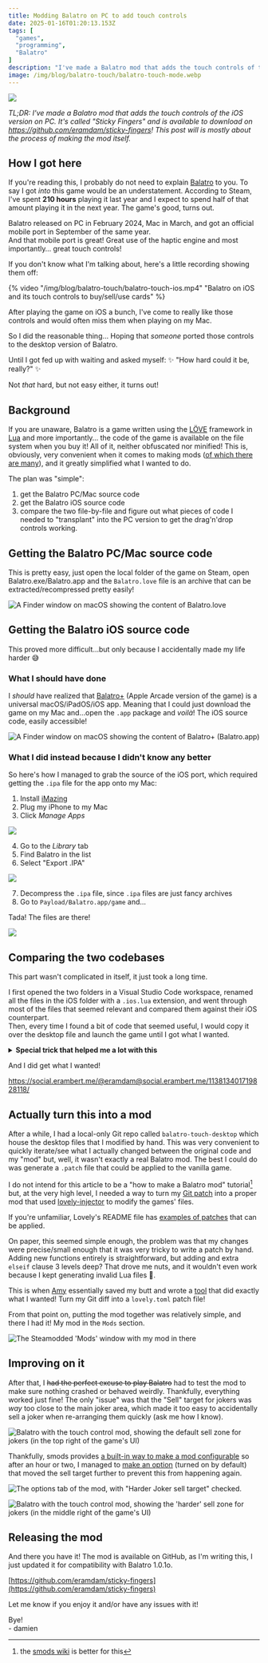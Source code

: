 ```yaml
---
title: Modding Balatro on PC to add touch controls
date: 2025-01-16T01:20:13.153Z
tags: [
  "games",
  "programming",
  "Balatro"
]
description: "I've made a Balatro mod that adds the touch controls of the iOS version on PC. It's called \"Sticky Fingers\" and is available to download on https://github.com/eramdam/sticky-fingers! This post will is mostly about the process of making the mod itself."
image: /img/blog/balatro-touch/balatro-touch-mode.webp
---
```


![](/img/blog/balatro-touch/balatro-touch-mode.webp)

_TL;DR: I've made a Balatro mod that adds the touch controls of the iOS version on PC. It's called "Sticky Fingers" and is available to download on https://github.com/eramdam/sticky-fingers! This post will is mostly about the process of making the mod itself._

## How I got here

If you're reading this, I probably do not need to explain [Balatro](https://www.playbalatro.com/) to you. To say I got _into_ this game would be an understatement. According to Steam, I've spent **210 hours** playing it last year and I expect to spend half of that amount playing it in the next year. The game's good, turns out.  

Balatro released on PC in February 2024, Mac in March, and got an official mobile port in September of the same year.   
And that mobile port is great! Great use of the haptic engine and most importantly… great touch controls! 

If you don't know what I'm talking about, here's a little recording showing them off:

{% video "/img/blog/balatro-touch/balatro-touch-ios.mp4" "Balatro on iOS and its touch controls to buy/sell/use cards" %}

After playing the game on iOS a bunch, I've come to really like those controls and would often miss them when playing on my Mac.    

So I did the reasonable thing… Hoping that _someone_ ported those controls to the desktop version of Balatro.

Until I got fed up with waiting and asked myself: ✨ "How hard could it be, really?" ✨

Not _that_ hard, but not easy either, it turns out!

## Background

If you are unaware, Balatro is a game written using the [LÖVE](https://love2d.org/) framework in [Lua](https://www.lua.org/) and more importantly… the code of the game is available on the file system when you buy it! All of it, neither obfuscated nor minified! This is, obviously, very convenient when it comes to making mods ([of which there are many](https://github.com/jie65535/awesome-balatro)), and it greatly simplified what I wanted to do.

The plan was "simple":
1. get the Balatro PC/Mac source code
2. get the Balatro iOS source code
3. compare the two file-by-file and figure out what pieces of code I needed to "transplant" into the PC version to get the drag'n'drop controls working.

## Getting the Balatro PC/Mac source code

This is pretty easy, just open the local folder of the game on Steam, open Balatro.exe/Balatro.app and the `Balatro.love` file is an archive that can be extracted/recompressed pretty easily! 

![](/img/blog/balatro-touch/balatro-folder-dark.webp "A Finder window on macOS showing the content of Balatro.love")


## Getting the Balatro iOS source code

This proved more difficult…but only because I accidentally made my life harder 😅 

### What I should have done

I _should_ have realized that [Balatro+](https://apps.apple.com/us/app/balatro/id6502451661) (Apple Arcade version of the game) is a universal macOS/iPadOS/iOS app. Meaning that I could just download the game on my Mac and…open the `.app` package and _voilà_! The iOS source code, easily accessible!

![](/img/blog/balatro-touch/balatro-ios-apple-arcade.webp "A Finder window on macOS showing the content of Balatro+ (Balatro.app)")

### What I did instead because I didn't know any better

So here's how I managed to grab the source of the iOS port, which required getting the `.ipa` file for the app onto my Mac:

1. Install [iMazing](https://imazing.com/)
2. Plug my iPhone to my Mac
3. Click _Manage Apps_ 

![](/img/blog/balatro-touch/balatro-imazing.webp)


4. Go to the _Library_ tab
5. Find Balatro in the list
6. Select "Export .IPA"

![](/img/blog/balatro-touch/balatro-imazing-library.webp)

7. Decompress the `.ipa` file, since `.ipa` files are just fancy archives
8. Go to `Payload/Balatro.app/game` and…

Tada! The files are there!

![](/img/blog/balatro-touch/balatro-ios-folder.webp)


## Comparing the two codebases

This part wasn't complicated in itself, it just took a long time. 

I first opened the two folders in a Visual Studio Code workspace, renamed all the files in the iOS folder with a `.ios.lua` extension, and went through most of the files that seemed relevant and compared them against their iOS counterpart.    
Then, every time I found a bit of code that seemed useful, I would copy it over the desktop file and launch the game until I got what I wanted.  

<details>
<summary>
  <strong>
    Special trick that helped me a lot with this
  </strong>
</summary>

So you know how I said earlier that the source code of Balatro is just _there_ in an "archive"? Well, on macOS, you can abuse symlinks to have `Balatro.love` point to a modified copy of the code, which makes it easy to quickly test changes!

![](/img/blog/balatro-touch/balatro-mac-symlink.webp "A Finder window inside the Balatro game files with `Balatro.love` being a symlink")
</details>

And I did get what I wanted!

https://social.erambert.me/@eramdam@social.erambert.me/113813401719828118/

## Actually turn this into a mod

After a while, I had a local-only Git repo called `balatro-touch-desktop` which house the desktop files that I modified by hand. This was very convenient to quickly iterate/see what I actually changed between the original code and my "mod" but, well, it wasn't exactly a real Balatro mod. The best I could do was generate a `.patch` file that could be applied to the vanilla game.

I do not intend for this article to be a "how to make a Balatro mod" tutorial[^1] but, at the very high level, I needed a way to turn my [Git patch](https://github.com/eramdam/sticky-fingers/blob/main/touch-mode/touch-mode.patch) into a proper mod that used [lovely-injector](https://github.com/ethangreen-dev/lovely-injector) to modify the games' files.

If you're unfamiliar, Lovely's README file has [examples of patches](https://github.com/ethangreen-dev/lovely-injector?tab=readme-ov-file#patches) that can be applied.

On paper, this seemed simple enough, the problem was that my changes were precise/small enough that it was very tricky to write a patch by hand. Adding new functions entirely is straightforward, but adding and extra `elseif` clause 3 levels deep? That drove me nuts, and it wouldn't even work because I kept generating invalid Lua files 🫠. 

This is when [Amy](https://github.com/a-e-m) essentially saved my butt and wrote a [tool](https://github.com/a-e-m/lovely-differ) that did exactly what I wanted! Turn my Git diff into a `lovely.toml` patch file!

From that point on, putting the mod together was relatively simple, and there I had it! My mod in the `Mods` section.

![](/img/blog/balatro-touch/balatro-touch-mods-list.webp "The Steamodded 'Mods' window with my mod in there")

## Improving on it

After that, I ~~had the perfect excuse to play Balatro~~ had to test the mod to make sure nothing crashed or behaved weirdly. Thankfully, everything worked just fine! The only "issue" was that the "Sell" target for jokers was _way_ too close to the main joker area, which made it too easy to accidentally sell a joker when re-arranging them quickly (ask me how I know).

![](/img/blog/balatro-touch/balatro-touch-og-sell-zone.webp "Balatro with the touch control mod, showing the default sell zone for jokers (in the top right of the game's UI)")

Thankfully, smods provides [a built-in way to make a mod configurable](https://github.com/Steamodded/smods/wiki/Mod-functions#modconfig_tab) so after an hour or two, I managed to [make an option](https://github.com/eramdam/sticky-fingers/commit/b6c2bf5590470a30b36d66ad35d08a899b984a11) (turned on by default) that moved the sell target further to prevent this from happening again.

![](/img/blog/balatro-touch/balatro-mod-option.webp "The options tab of the mod, with \"Harder Joker sell target\" checked.")

![](/img/blog/balatro-touch/balatro-harder-sell.webp "Balatro with the touch control mod, showing the 'harder' sell zone for jokers (in the middle right of the game's UI)")

## Releasing the mod

And there you have it! The mod is available on GitHub, as I'm writing this, I just updated it for compatibility with Balatro 1.0.1o.

[https://github.com/eramdam/sticky-fingers](https://github.com/eramdam/sticky-fingers)

Let me know if you enjoy it and/or have any issues with it!

Bye!  
\- damien


[^1]: the [smods wiki](https://github.com/Steamodded/smods/wiki/Your-First-Mod) is better for this